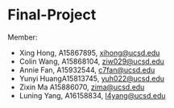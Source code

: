 # Final-Project

Member:
- Xing Hong, A15867895, xihong@ucsd.edu
- Colin Wang, A15868104, ziw029@ucsd.edu
- Annie Fan, A15932544, c7fan@ucsd.edu
- Yunyi HuangA15813745, yuh022@ucsd.edu
- Zixin Ma A15886070, zima@ucsd.edu
- Luning Yang, A16158834, l4yang@ucsd.edu
